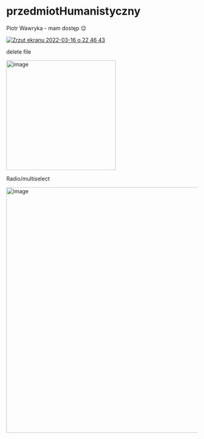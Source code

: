 # przedmiotHumanistyczny
Piotr Wawryka - mam dostęp 😉


[
 ![Zrzut ekranu 2022-03-16 o 22 46 43](https://user-images.githubusercontent.com/22752828/158696722-6f55509c-f677-4c64-8432-9cf6170ca751.png)
](https://coggle.it/diagram/YjJaPpSuTY1a8qlK/t/-/46b7d7b22533779b390d4c019bfad0a10cd6c236efacd7278e49eda5b7cdcc83)

delete file

<img width="288" alt="image" src="https://user-images.githubusercontent.com/22752828/166803036-110ce2db-57cf-48f4-8b46-f88bae15d051.png">

Radio/multiselect 

<img width="644" alt="image" src="https://user-images.githubusercontent.com/22752828/166812266-13dbdb46-9971-4430-8ca6-ff5418e1e076.png">
